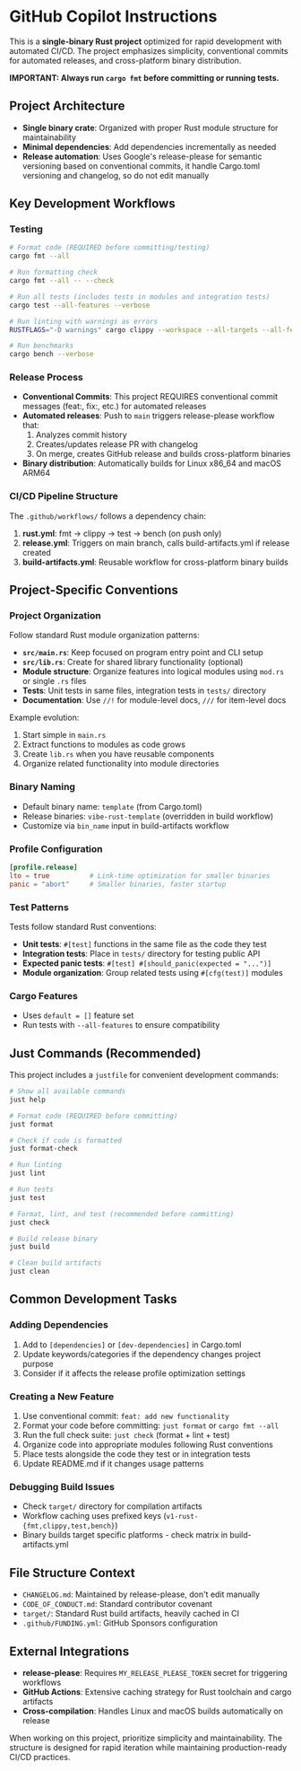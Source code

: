 # GitHub Copilot Instructions

This is a **single-binary Rust project** optimized for rapid development with
automated CI/CD. The project emphasizes simplicity, conventional commits for
automated releases, and cross-platform binary distribution.

**IMPORTANT: Always run `cargo fmt` before committing or running tests.**

## Project Architecture

- **Single binary crate**: Organized with proper Rust module structure for maintainability
- **Minimal dependencies**: Add dependencies incrementally as needed
- **Release automation**: Uses Google's release-please for semantic versioning
  based on conventional commits, it handle Cargo.toml versioning and changelog,
  so do not edit manually

## Key Development Workflows

### Testing

```bash
# Format code (REQUIRED before committing/testing)
cargo fmt --all

# Run formatting check
cargo fmt --all -- --check

# Run all tests (includes tests in modules and integration tests)
cargo test --all-features --verbose

# Run linting with warnings as errors
RUSTFLAGS="-D warnings" cargo clippy --workspace --all-targets --all-features --verbose

# Run benchmarks
cargo bench --verbose
```

### Release Process

- **Conventional Commits**: This project REQUIRES conventional commit messages
  (feat:, fix:, etc.) for automated releases
- **Automated releases**: Push to `main` triggers release-please workflow that:
  1. Analyzes commit history
  2. Creates/updates release PR with changelog
  3. On merge, creates GitHub release and builds cross-platform binaries
- **Binary distribution**: Automatically builds for Linux x86_64 and macOS ARM64

### CI/CD Pipeline Structure

The `.github/workflows/` follows a dependency chain:

1. **rust.yml**: fmt → clippy → test → bench (on push only)
2. **release.yml**: Triggers on main branch, calls build-artifacts.yml if
   release created
3. **build-artifacts.yml**: Reusable workflow for cross-platform binary builds

## Project-Specific Conventions

### Project Organization

Follow standard Rust module organization patterns:

- **`src/main.rs`**: Keep focused on program entry point and CLI setup
- **`src/lib.rs`**: Create for shared library functionality (optional)
- **Module structure**: Organize features into logical modules using `mod.rs` or single `.rs` files
- **Tests**: Unit tests in same files, integration tests in `tests/` directory
- **Documentation**: Use `//!` for module-level docs, `///` for item-level docs

Example evolution:
1. Start simple in `main.rs`
2. Extract functions to modules as code grows
3. Create `lib.rs` when you have reusable components
4. Organize related functionality into module directories

### Binary Naming

- Default binary name: `template` (from Cargo.toml)
- Release binaries: `vibe-rust-template` (overridden in build workflow)
- Customize via `bin_name` input in build-artifacts workflow

### Profile Configuration

```toml
[profile.release]
lto = true          # Link-time optimization for smaller binaries
panic = "abort"     # Smaller binaries, faster startup
```

### Test Patterns

Tests follow standard Rust conventions:

- **Unit tests**: `#[test]` functions in the same file as the code they test
- **Integration tests**: Place in `tests/` directory for testing public API
- **Expected panic tests**: `#[test] #[should_panic(expected = "...")]`
- **Module organization**: Group related tests using `#[cfg(test)]` modules

### Cargo Features

- Uses `default = []` feature set
- Run tests with `--all-features` to ensure compatibility

## Just Commands (Recommended)

This project includes a `justfile` for convenient development commands:

```bash
# Show all available commands
just help

# Format code (REQUIRED before committing)
just format

# Check if code is formatted
just format-check

# Run linting
just lint

# Run tests
just test

# Format, lint, and test (recommended before committing)
just check

# Build release binary
just build

# Clean build artifacts
just clean
```

## Common Development Tasks

### Adding Dependencies

1. Add to `[dependencies]` or `[dev-dependencies]` in Cargo.toml
2. Update keywords/categories if the dependency changes project purpose
3. Consider if it affects the release profile optimization settings

### Creating a New Feature

1. Use conventional commit: `feat: add new functionality`
2. Format your code before committing: `just format` or `cargo fmt --all`
3. Run the full check suite: `just check` (format + lint + test)
4. Organize code into appropriate modules following Rust conventions
5. Place tests alongside the code they test or in integration tests
6. Update README.md if it changes usage patterns

### Debugging Build Issues

- Check `target/` directory for compilation artifacts
- Workflow caching uses prefixed keys (`v1-rust-{fmt,clippy,test,bench}`)
- Binary builds target specific platforms - check matrix in build-artifacts.yml

## File Structure Context

- `CHANGELOG.md`: Maintained by release-please, don't edit manually
- `CODE_OF_CONDUCT.md`: Standard contributor covenant
- `target/`: Standard Rust build artifacts, heavily cached in CI
- `.github/FUNDING.yml`: GitHub Sponsors configuration

## External Integrations

- **release-please**: Requires `MY_RELEASE_PLEASE_TOKEN` secret for triggering
  workflows
- **GitHub Actions**: Extensive caching strategy for Rust toolchain and cargo
  artifacts
- **Cross-compilation**: Handles Linux and macOS builds automatically on release

When working on this project, prioritize simplicity and maintainability. The
structure is designed for rapid iteration while maintaining production-ready
CI/CD practices.
